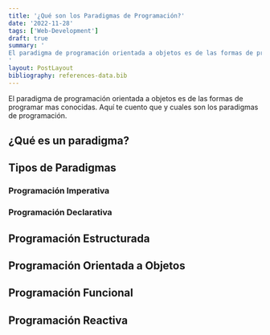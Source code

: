 ```yaml
---
title: '¿Qué son los Paradigmas de Programación?'
date: '2022-11-28'
tags: ['Web-Development']
draft: true
summary: '
El paradigma de programación orientada a objetos es de las formas de programar mas conocidas. Aquí te cuento que y cuales son los paradigmas de programación.
'
layout: PostLayout
bibliography: references-data.bib
---
```


El paradigma de programación orientada a objetos es de las formas de programar mas conocidas. Aquí te cuento que y cuales son los paradigmas de programación.

## ¿Qué es un paradigma?

## Tipos de Paradigmas

### Programación Imperativa

### Programación Declarativa

## Programación Estructurada

## Programación Orientada a Objetos

## Programación Funcional

## Programación Reactiva
